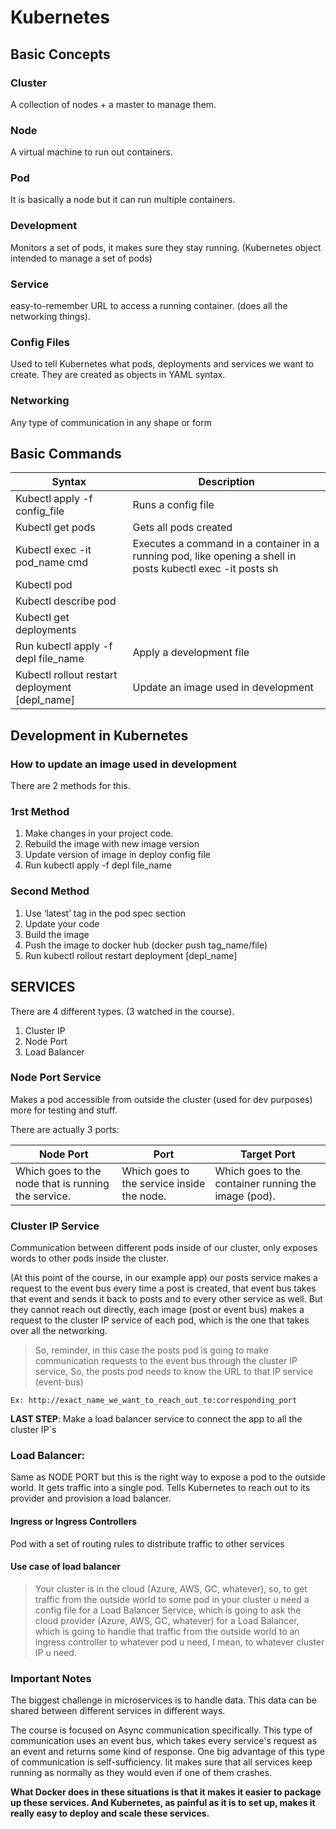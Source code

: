 # Kubernetes

## Basic Concepts

### Cluster

A collection of nodes + a master to manage them.

### Node

A virtual machine to run out containers.

### Pod

It is basically a node but it can run multiple containers.

### Development

Monitors a set of pods, it makes sure they stay running. (Kubernetes object intended to manage a set of pods)

### Service

easy-to-remember URL to access a running container. (does all the networking things).

### Config Files

Used to tell Kubernetes what pods, deployments and services we want to create. They are created as objects in YAML syntax.

### Networking

Any type of communication in any shape or form

## Basic Commands

| Syntax                                         | Description                                                                                                 |
| ---------------------------------------------- | ----------------------------------------------------------------------------------------------------------- |
| Kubectl apply -f config_file                   | Runs a config file                                                                                          |
| Kubectl get pods                               | Gets all pods created                                                                                       |
| Kubectl exec -it pod_name cmd                  | Executes a command in a container in a running pod, like opening a shell in posts kubectl exec -it posts sh |
| Kubectl pod                                    |                                                                                                             |
| Kubectl describe pod                           |                                                                                                             |
| Kubectl get deployments                        |                                                                                                             |
| Run kubectl apply -f depl file_name            | Apply a development file                                                                                    |
| Kubectl rollout restart deployment [depl_name] | Update an image used in development                                                                         |

## Development in Kubernetes

### How to update an image used in development

There are 2 methods for this.

### 1rst Method

1. Make changes in your project code.
2. Rebuild the image with new image version
3. Update version of image in deploy config file
4. Run kubectl apply -f depl file_name

### Second Method

1. Use ‘latest’ tag in the pod spec section
2. Update your code
3. Build the image
4. Push the image to docker hub (docker push tag_name/file)
5. Run kubectl rollout restart deployment [depl_name]

## SERVICES

There are 4 different types. (3 watched in the course).

1. Cluster IP
2. Node Port
3. Load Balancer

### Node Port Service

Makes a pod accessible from outside the cluster (used for dev purposes) more for testing and stuff.

There are actually 3 ports:

| Node Port                                           | Port                                       | Target Port                                          |
| --------------------------------------------------- | ------------------------------------------ | ---------------------------------------------------- |
| Which goes to the node that is running the service. | Which goes to the service inside the node. | Which goes to the container running the image (pod). |

### Cluster IP Service

Communication between different pods inside of our cluster, only exposes words to other pods inside the cluster.

(At this point of the course, in our example app) our posts service makes a request to the event bus every time a post is created, that event bus takes that event and sends it back to posts and to every other service as well.
But they cannot reach out directly, each image (post or event bus) makes a request to the cluster IP service of each pod, which is the one that takes over all the networking.

> So, reminder, in this case the posts pod is going to make communication requests to the event bus through the cluster IP service,
> So, the posts pod needs to know the URL to that IP service (event-bus)

    Ex: http://exact_name_we_want_to_reach_out_to:corresponding_port

**LAST STEP**: Make a load balancer service to connect the app to all the cluster IP´s

### Load Balancer:

Same as NODE PORT but this is the right way to expose a pod to the outside world. It gets traffic into a single pod. Tells Kubernetes to reach out to its provider and provision a load balancer.

#### Ingress or Ingress Controllers

Pod with a set of routing rules to distribute traffic to other services

#### Use case of load balancer

> Your cluster is in the cloud (Azure, AWS, GC, whatever), so, to get traffic from the outside world to some pod in your cluster u need a config file for a Load Balancer Service, which is going to ask the cloud provider (Azure, AWS, GC, whatever) for a Load Balancer, which is going to handle that traffic from the outside world to an ingress controller to whatever pod u need, I mean, to whatever cluster IP u need.

### Important Notes

The biggest challenge in microservices is to handle data.
This data can be shared between different services in different ways.

The course is focused on Async communication specifically.
This type of communication uses an event bus, which takes every service's request as an event and returns some kind of response.
One big advantage of this type of communication is self-sufficiency. Iit makes sure that all services keep running as normally as they would even if one of them crashes.

**What Docker does in these situations is that it makes it easier to package up these services.
And Kubernetes, as painful as it is to set up, makes it really easy to deploy and scale these services.**
